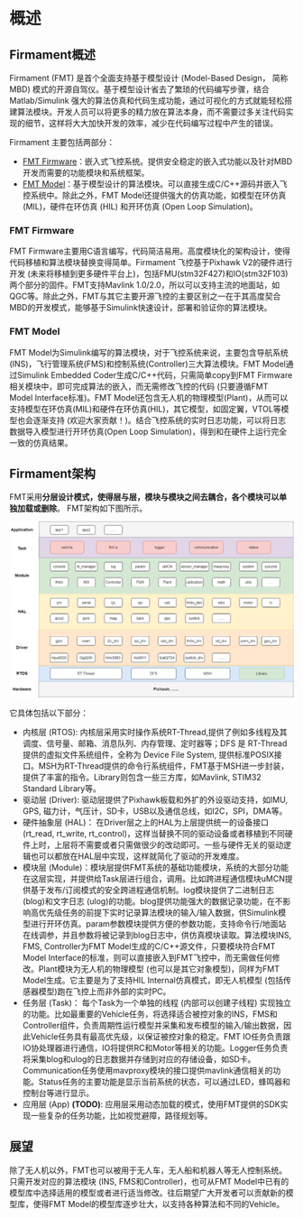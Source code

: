 # 概述

## Firmament概述
Firmament (FMT) 是首个全面支持基于模型设计 (Model-Based Design， 简称MBD) 模式的开源自驾仪。基于模型设计省去了繁琐的代码编写步骤，结合 Matlab/Simulink 强大的算法仿真和代码生成功能，通过可视化的方式就能轻松搭建算法模块。开发人员可以将更多的精力放在算法本身，而不需要过多关注代码实现的细节，这样将大大加快开发的效率，减少在代码编写过程中产生的错误。

Firmament 主要包括两部分：

- [FMT Firmware](https://github.com/FirmamentPilot/FMT_Firmware)：嵌入式飞控系统。提供安全稳定的嵌入式功能以及针对MBD开发而需要的功能模块和系统框架。
- [FMT Model](https://github.com/FirmamentPilot/FMT_Model)：基于模型设计的算法模块。可以直接生成C/C++源码并嵌入飞控系统中。除此之外，FMT Model还提供强大的仿真功能，如模型在环仿真 (MIL)，硬件在环仿真 (HIL) 和开环仿真 (Open Loop Simulation)。

### FMT Firmware
FMT Firmware主要用C语言编写，代码简洁易用。高度模块化的架构设计，使得代码移植和算法模块替换变得简单。Firmament 飞控基于Pixhawk V2的硬件进行开发 (未来将移植到更多硬件平台上)，包括FMU(stm32F427)和IO(stm32F103)两个部分的固件。FMT支持Mavlink 1.0/2.0，所以可以支持主流的地面站，如QGC等。除此之外，FMT与其它主要开源飞控的主要区别之一在于其高度契合MBD的开发模式，能够基于Simulink快速设计，部署和验证你的算法模块。

### FMT Model
FMT Model为Simulink编写的算法模块，对于飞控系统来说，主要包含导航系统(INS)，飞行管理系统(FMS)和控制系统(Controller)三大算法模块。FMT Model通过Simulink Embedded Coder生成C/C++代码，只需简单copy到FMT Firmware相关模块中，即可完成算法的嵌入，而无需修改飞控的代码 (只要遵循FMT Model Interface标准)。FMT Model还包含无人机的物理模型(Plant)，从而可以支持模型在环仿真(MIL)和硬件在环仿真(HIL)，其它模型，如固定翼，VTOL等模型也会逐渐支持 (欢迎大家贡献！)。结合飞控系统的实时日志功能，可以将日志数据导入模型进行开环仿真(Open Loop Simulation)，得到和在硬件上运行完全一致的仿真结果。

## Firmament架构
FMT采用**分层设计模式，使得层与层，模块与模块之间去耦合，各个模块可以单独加载或删除**。 FMT架构如下图所示。

![fmt_structure](img/fmt_structure.png)

它具体包括以下部分：

- 内核层 (RTOS): 内核层采用实时操作系统RT-Thread,提供了例如多线程及其调度、信号量、邮箱、消息队列、内存管理、定时器等；DFS 是 RT-Thread 提供的虚拟文件系统组件，全称为 Device File System, 提供标准POSIX接口。MSH为RT-Thread提供的命令行系统组件，FMT基于MSH进一步封装，提供了丰富的指令。Library则包含一些三方库，如Mavlink, STIM32 Standard Library等。
- 驱动层 (Driver): 驱动层提供了Pixhawk板载和外扩的外设驱动支持，如IMU, GPS, 磁力计，气压计，SD卡，USB以及通信总线，如I2C，SPI，DMA等。
- 硬件抽象层 (HAL)： 在Driver层之上的HAL为上层提供统一的设备接口 (rt_read, rt_write, rt_control)，这样当替换不同的驱动设备或者移植到不同硬件上时，上层将不需要或者只需做很少的改动即可。一些与硬件无关的驱动逻辑也可以都放在HAL层中实现，这样就简化了驱动的开发难度。
- 模块层 (Module)：模块层提供FMT系统的基础功能模块，系统的大部分功能在这层实现，并提供给Task层进行组合，调用。比如跨进程通信模块uMCN提供基于发布/订阅模式的安全跨进程通信机制。log模块提供了二进制日志 (blog)和文字日志 (ulog)的功能。blog提供功能强大的数据记录功能，在不影响高优先级任务的前提下实时记录算法模块的输入/输入数据，供Simulink模型进行开环仿真。param参数模块提供方便的参数功能，支持命令行/地面站在线调参，并且参数将被记录到blog日志中，供仿真模块读取。算法模块INS, FMS, Controller为FMT Model生成的C/C++源文件，只要模块符合FMT Model Interface的标准，则可以直接嵌入到FMT飞控中，而无需做任何修改。Plant模块为无人机的物理模型 (也可以是其它对象模型)，同样为FMT Model生成。它主要是为了支持HIL Internal仿真模式，即无人机模型 (包括传感器模型)跑在飞控上而非外部的实时PC。
- 任务层 (Task)： 每个Task为一个单独的线程 (内部可以创建子线程) 实现独立的功能。比如最重要的Vehicle任务，将选择适合被控对象的INS，FMS和Controller组件，负责周期性运行模型并采集和发布模型的输入/输出数据，因此Vehicle任务具有最高优先级，以保证被控对象的稳定。FMT IO任务负责跟IO协处理器进行通信，IO将提供RC和Motor等相关的功能。Logger任务负责将采集blog和ulog的日志数据并存储到对应的存储设备，如SD卡。Communication任务使用mavproxy模块的接口提供mavlink通信相关的功能。Status任务的主要功能是显示当前系统的状态，可以通过LED，蜂鸣器和控制台等进行显示。
- 应用层 (App)  **(TODO)**: 应用层采用动态加载的模式，使用FMT提供的SDK实现一些复杂的任务功能，比如视觉避障，路径规划等。

## 展望
除了无人机以外，FMT也可以被用于无人车，无人船和机器人等无人控制系统。只需开发对应的算法模块 (INS, FMS和Controller)，也可从FMT Model中已有的模型库中选择适用的模型或者进行适当修改。往后期望广大开发者可以贡献新的模型库，使得FMT Model的模型库逐步壮大，以支持各种算法和不同的Vehicle。